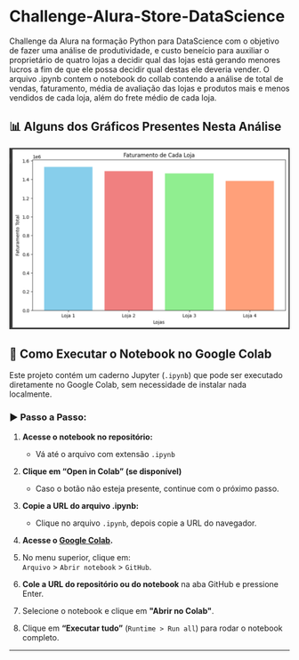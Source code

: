 # Challenge-Alura-Store-DataScience

Challenge da Alura na formação Python para DataScience com o objetivo de fazer uma análise de produtividade, e custo beneício para auxiliar o proprietário de quatro lojas a decidir qual das lojas está gerando menores lucros a fim de que ele possa decidir qual destas ele deveria vender. O arquivo .ipynb contem o notebook do collab contendo a análise de total de vendas, faturamento, média de avaliação das lojas e produtos mais e menos vendidos de cada loja, além do frete médio de cada loja. 

## 📊 Alguns dos Gráficos Presentes Nesta Análise
![Gráfico de Faturamento](img/grafico%20de%20faturamento.png)



## 📘 Como Executar o Notebook no Google Colab

Este projeto contém um caderno Jupyter (`.ipynb`) que pode ser executado diretamente no Google Colab, sem necessidade de instalar nada localmente.

### ▶️ Passo a Passo:

1. **Acesse o notebook no repositório:**
   - Vá até o arquivo com extensão `.ipynb`

2. **Clique em “Open in Colab” (se disponível)**
   - Caso o botão não esteja presente, continue com o próximo passo.

3. **Copie a URL do arquivo .ipynb:**
   - Clique no arquivo `.ipynb`, depois copie a URL do navegador.

4. **Acesse o [Google Colab](https://colab.research.google.com/).**

5. No menu superior, clique em:  
   `Arquivo` > `Abrir notebook` > `GitHub`.

6. **Cole a URL do repositório ou do notebook** na aba GitHub e pressione Enter.

7. Selecione o notebook e clique em **"Abrir no Colab"**.

8. Clique em **“Executar tudo”** (`Runtime > Run all`) para rodar o notebook completo.

---

